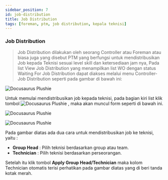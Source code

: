 ```yaml
---
sidebar_position: 7
id: job-distribution
title: Job Distribution
tags: [foreman, ptm, job distribution, kepala teknisi]
---
```


### Job Distribution

> Job Distribution dilakukan oleh seorang Controller atau Foreman atau biasa juga yang disebut PTM yang berfungsi untuk mendistribusikan Job kepada Teknisi sesuai level skill dan ketersediaan jam nya, Pada list View Job Distribution yang menampilkan list WO dengan status Waiting For Job Distribution dapat diakses melalui menu Controller-Job Distribution seperti pada gambar di bawah ini:

![Docusaurus Plushie](/img/job-distribution/1.png)


Untuk memulai mendistribusikan job kepada teknisi, pada bagian kiri list klik tombol ![Docusaurus Plushie](/img/job-distribution/tigatitik.png) , maka akan muncul form seperti di bawah ini.

![Docusaurus Plushie](/img/job-distribution/2.png)

![Docusaurus Plushie](/img/job-distribution/3.png)

Pada gambar diatas ada dua cara untuk mendistribusikan job ke teknisi, yaitu :
- **Group Head** : Pilih teknisi berdasarkan group atau team.
- **Technician** : Pilih teknisi berdasarkan perseorangan.

Setelah itu klik tombol **Apply Group Head/Technician** maka kolom Technician otomatis terisi perhatikan pada gambar diatas yang di beri tanda kotak merah.
